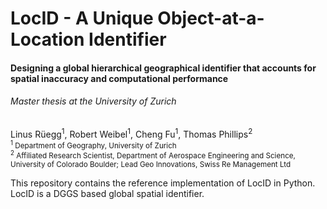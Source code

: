 # LocID - A Unique Object-at-a-Location Identifier
#### Designing a global hierarchical geographical identifier that accounts for spatial inaccuracy and computational performance
###### Master thesis at the University of Zurich
Linus Rüegg<sup>1</sup>, Robert Weibel<sup>1</sup>, Cheng Fu<sup>1</sup>, Thomas Phillips<sup>2</sup> <br>
<sub>
    <sup> 1</sup> Department of Geography, University of Zurich <br>
    <sup>2</sup> Affiliated Research Scientist, Department of Aerospace Engineering and Science,
    University of Colorado Boulder; Lead Geo Innovations, Swiss Re Management Ltd
</sub>

This repository contains the reference implementation of LocID in Python.
LocID is a DGGS based global spatial identifier.

